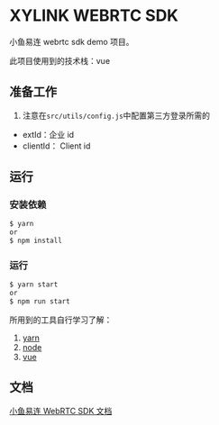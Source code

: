 # XYLINK WEBRTC SDK

小鱼易连 webrtc sdk demo 项目。

此项目使用到的技术栈：vue

## 准备工作

1. 注意在`src/utils/config.js`中配置第三方登录所需的

- extId：企业 id
- clientId： Client id

## 运行

### 安装依赖

```bash
$ yarn
or
$ npm install
```

### 运行

```bash
$ yarn start
or
$ npm run start
```

所用到的工具自行学习了解：

1. [yarn](https://yarn.bootcss.com/)
2. [node](https://nodejs.org/zh-cn/)
3. [vue](https://vuejs.org/)

## 文档

[小鱼易连 WebRTC SDK 文档](http://openapi.xylink.com/api_web/api/)
